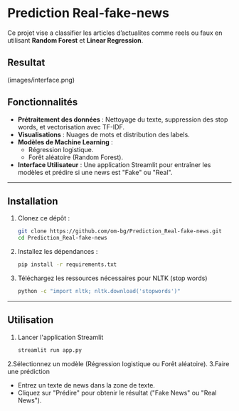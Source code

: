 # Prediction Real-fake-news
Ce projet vise a classifier les articles d’actualites comme reels ou faux en
utilisant **Random Forest** et **Linear Regression**.

## Resultat 
(images/interface.png)

## Fonctionnalités

- **Prétraitement des données** : Nettoyage du texte, suppression des stop words, et vectorisation avec TF-IDF.
- **Visualisations** : Nuages de mots et distribution des labels.
- **Modèles de Machine Learning** : 
  - Régression logistique.
  - Forêt aléatoire (Random Forest).
- **Interface Utilisateur** : Une application Streamlit pour entraîner les modèles et prédire si une news est "Fake" ou "Real".

  
---
## Installation

1. Clonez ce dépôt :
   ```bash
   git clone https://github.com/om-bg/Prediction_Real-fake-news.git
   cd Prediction_Real-fake-news
2. Installez les dépendances :
   ```bash
   pip install -r requirements.txt
3. Téléchargez les ressources nécessaires pour NLTK (stop words) 
   ```bash
   python -c "import nltk; nltk.download('stopwords')"

---
## Utilisation
1. Lancer l'application Streamlit
   ```bash
   streamlit run app.py
2.Sélectionnez un modèle (Régression logistique ou Forêt aléatoire).
3.Faire une prédiction
- Entrez un texte de news dans la zone de texte.
- Cliquez sur "Prédire" pour obtenir le résultat ("Fake News" ou "Real News").



